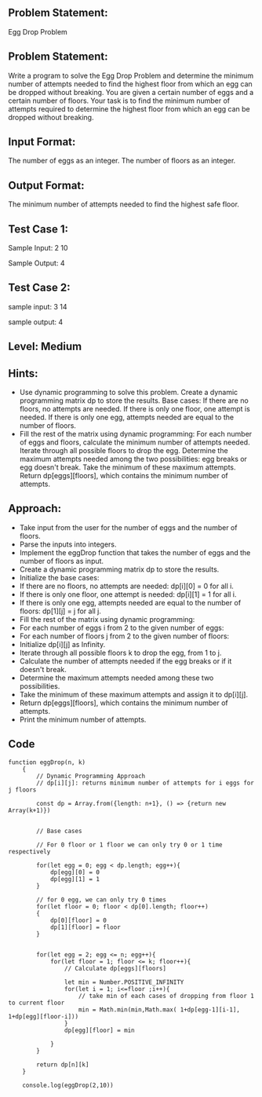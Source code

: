 ## Problem Statement:
Egg Drop Problem

## Problem Statement:
Write a program to solve the Egg Drop Problem and determine the minimum number of attempts needed to find the highest floor from which an egg can be dropped without breaking. You are given a certain number of eggs and a certain number of floors. Your task is to find the minimum number of attempts required to determine the highest floor from which an egg can be dropped without breaking.


## Input Format:
The number of eggs as an integer.
The number of floors as an integer.


## Output Format:
The minimum number of attempts needed to find the highest safe floor.



## Test Case 1:
Sample Input:
2
10

Sample Output:
4


## Test Case 2:
sample input: 
3
14

sample output:
4


## Level: Medium

## Hints:
- Use dynamic programming to solve this problem.
Create a dynamic programming matrix dp to store the results.
Base cases:
If there are no floors, no attempts are needed.
If there is only one floor, one attempt is needed.
If there is only one egg, attempts needed are equal to the number of floors.
- Fill the rest of the matrix using dynamic programming:
For each number of eggs and floors, calculate the minimum number of attempts needed.
Iterate through all possible floors to drop the egg.
Determine the maximum attempts needed among the two possibilities: egg breaks or egg doesn't break.
Take the minimum of these maximum attempts.
Return dp[eggs][floors], which contains the minimum number of attempts.


## Approach:
- Take input from the user for the number of eggs and the number of floors.
- Parse the inputs into integers.
- Implement the eggDrop function that takes the number of eggs and the number of floors as input.
- Create a dynamic programming matrix dp to store the results.
- Initialize the base cases:
- If there are no floors, no attempts are needed: dp[i][0] = 0 for all i.
- If there is only one floor, one attempt is needed: dp[i][1] = 1 for all i.
- If there is only one egg, attempts needed are equal to the number of floors: dp[1][j] = j for all j.
- Fill the rest of the matrix using dynamic programming:
- For each number of eggs i from 2 to the given number of eggs:
- For each number of floors j from 2 to the given number of floors:
- Initialize dp[i][j] as Infinity.
- Iterate through all possible floors k to drop the egg, from 1 to j.
- Calculate the number of attempts needed if the egg breaks or if it doesn't break.
- Determine the maximum attempts needed among these two possibilities.
- Take the minimum of these maximum attempts and assign it to dp[i][j].
- Return dp[eggs][floors], which contains the minimum number of attempts.
- Print the minimum number of attempts.

## Code

```
function eggDrop(n, k)
    { 
        // Dynamic Programming Approach
        // dp[i][j]: returns minimum number of attempts for i eggs for j floors
        
        const dp = Array.from({length: n+1}, () => {return new Array(k+1)})
        
        
        // Base cases
        
        // For 0 floor or 1 floor we can only try 0 or 1 time respectively
        
        for(let egg = 0; egg < dp.length; egg++){
            dp[egg][0] = 0
            dp[egg][1] = 1
        }
        
        // for 0 egg, we can only try 0 times
        for(let floor = 0; floor < dp[0].length; floor++)
        {
            dp[0][floor] = 0
            dp[1][floor] = floor
        }
        
        
        for(let egg = 2; egg <= n; egg++){
            for(let floor = 1; floor <= k; floor++){
                // Calculate dp[eggs][floors]
                
                let min = Number.POSITIVE_INFINITY
                for(let i = 1; i<=floor ;i++){
                    // take min of each cases of dropping from floor 1 to current floor
                    min = Math.min(min,Math.max( 1+dp[egg-1][i-1], 1+dp[egg][floor-i]))
                }
                dp[egg][floor] = min
                
            }
        }
        
        return dp[n][k]
    }
    
    console.log(eggDrop(2,10))
```
